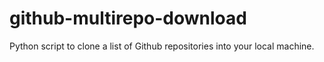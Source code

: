 # github-multirepo-download
Python script to clone a list of Github repositories into your local machine.

